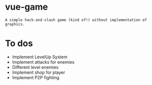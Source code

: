 # vue-game

```
A simple hack-and-slash game (kind of!) without implementation of graphics.

```
# To dos
+ Implement LevelUp System
+ Implement attacks for enemies
+ Different level enemies
+ Implement shop for player
+ Implement P2P fighting

